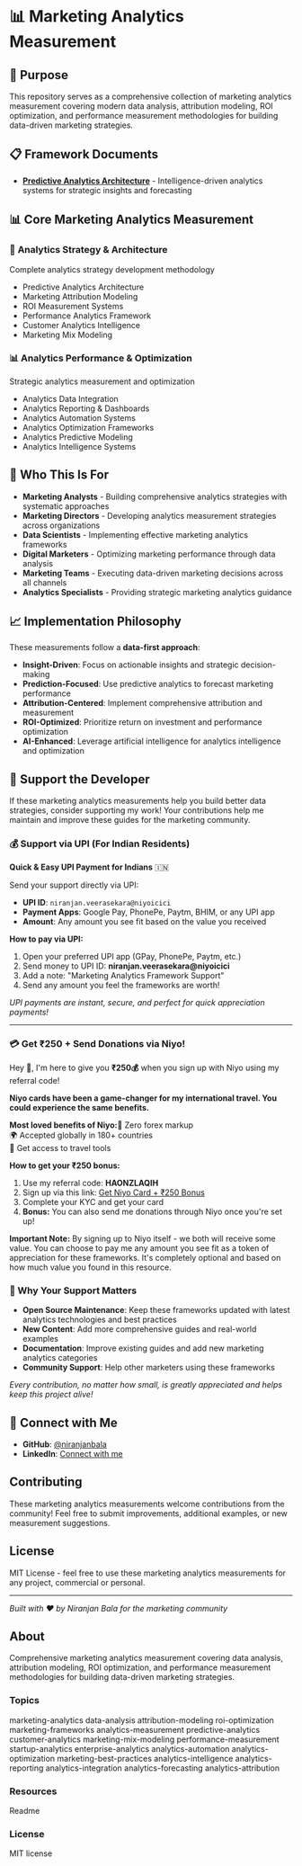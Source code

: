 # 📊 Marketing Analytics Measurement

## 🎯 Purpose

This repository serves as a comprehensive collection of marketing analytics measurement covering modern data analysis, attribution modeling, ROI optimization, and performance measurement methodologies for building data-driven marketing strategies.

## 📋 Framework Documents

* **[Predictive Analytics Architecture](./predictive-analytics-architecture.md)** - Intelligence-driven analytics systems for strategic insights and forecasting

## 📊 Core Marketing Analytics Measurement

### 🎨 **Analytics Strategy & Architecture**
Complete analytics strategy development methodology
* Predictive Analytics Architecture
* Marketing Attribution Modeling
* ROI Measurement Systems
* Performance Analytics Framework
* Customer Analytics Intelligence
* Marketing Mix Modeling

### 📊 **Analytics Performance & Optimization**
Strategic analytics measurement and optimization
* Analytics Data Integration
* Analytics Reporting & Dashboards
* Analytics Automation Systems
* Analytics Optimization Frameworks
* Analytics Predictive Modeling
* Analytics Intelligence Systems

## 🎯 Who This Is For

* **Marketing Analysts** - Building comprehensive analytics strategies with systematic approaches
* **Marketing Directors** - Developing analytics measurement strategies across organizations
* **Data Scientists** - Implementing effective marketing analytics frameworks
* **Digital Marketers** - Optimizing marketing performance through data analysis
* **Marketing Teams** - Executing data-driven marketing decisions across all channels
* **Analytics Specialists** - Providing strategic marketing analytics guidance

## 📈 Implementation Philosophy

These measurements follow a **data-first approach**:
- **Insight-Driven**: Focus on actionable insights and strategic decision-making
- **Prediction-Focused**: Use predictive analytics to forecast marketing performance
- **Attribution-Centered**: Implement comprehensive attribution and measurement
- **ROI-Optimized**: Prioritize return on investment and performance optimization
- **AI-Enhanced**: Leverage artificial intelligence for analytics intelligence and optimization

## 💝 Support the Developer

If these marketing analytics measurements help you build better data strategies, consider supporting my work! Your contributions help me maintain and improve these guides for the marketing community.

### 💰 Support via UPI (For Indian Residents)

**Quick & Easy UPI Payment for Indians** 🇮🇳

Send your support directly via UPI:

* **UPI ID**: `niranjan.veerasekara@niyoicici`
* **Payment Apps**: Google Pay, PhonePe, Paytm, BHIM, or any UPI app
* **Amount**: Any amount you see fit based on the value you received

**How to pay via UPI:**

1. Open your preferred UPI app (GPay, PhonePe, Paytm, etc.)
2. Send money to UPI ID: **niranjan.veerasekara@niyoicici**
3. Add a note: "Marketing Analytics Framework Support"
4. Send any amount you feel the frameworks are worth!

_UPI payments are instant, secure, and perfect for quick appreciation payments!_

---

### 💳 Get ₹250 + Send Donations via Niyo!

Hey 👋, I'm here to give you **₹250💰** when you sign up with Niyo using my referral code!

**Niyo cards have been a game-changer for my international travel. You could experience the same benefits.**

**Most loved benefits of Niyo:**🌟 Zero forex markup  
🌍 Accepted globally in 180+ countries  
🏧 Get access to travel tools

**How to get your ₹250 bonus:**

1. Use my referral code: **HAONZLAQIH**
2. Sign up via this link: [Get Niyo Card + ₹250 Bonus](https://ctr.niyo.me/start?utm_campaign_id=WqeSX5gu&utm_source=goniyo_app_referral&utm_campaign=Referral&utm_adgroup=mobile_app&utm_medium=mobile_app_referral&ref_label=HAONZLAQIH)
3. Complete your KYC and get your card
4. **Bonus:** You can also send me donations through Niyo once you're set up!

**Important Note:** By signing up to Niyo itself - we both will receive some value. You can choose to pay me any amount you see fit as a token of appreciation for these frameworks. It's completely optional and based on how much value you found in this resource.

### 🙏 Why Your Support Matters

* **Open Source Maintenance**: Keep these frameworks updated with latest analytics technologies and best practices
* **New Content**: Add more comprehensive guides and real-world examples
* **Documentation**: Improve existing guides and add new marketing analytics categories
* **Community Support**: Help other marketers using these frameworks

_Every contribution, no matter how small, is greatly appreciated and helps keep this project alive!_

## 🤝 Connect with Me

* **GitHub**: [@niranjanbala](https://github.com/niranjanbala)
* **LinkedIn**: [Connect with me](https://linkedin.com/in/niranjanbala)

## Contributing

These marketing analytics measurements welcome contributions from the community! Feel free to submit improvements, additional examples, or new measurement suggestions.

## License

MIT License - feel free to use these marketing analytics measurements for any project, commercial or personal.

---

_Built with ❤️ by Niranjan Bala for the marketing community_

## About

 Comprehensive marketing analytics measurement covering data analysis, attribution modeling, ROI optimization, and performance measurement methodologies for building data-driven marketing strategies.

### Topics

 marketing-analytics  data-analysis  attribution-modeling  roi-optimization  marketing-frameworks  analytics-measurement  predictive-analytics  customer-analytics  marketing-mix-modeling  performance-measurement  startup-analytics  enterprise-analytics  analytics-automation  analytics-optimization  marketing-best-practices  analytics-intelligence  analytics-reporting  analytics-integration  analytics-forecasting  analytics-attribution 

### Resources

 Readme 

### License

 MIT license 
